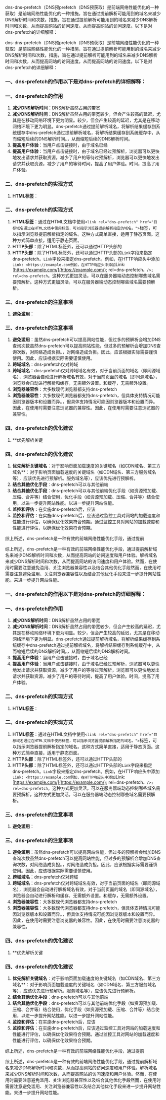 dns-dns-prefetch（DNS预prefetch（DNS预获取）是前端网络性能优化的一种获取）是前端网络性能优化的一种措施，旨在通过提前解析可能用到的域名来减少DNS解析时间和次数，措施，旨在通过提前解析可能用到的域名来减少DNS解析时间和次数，从而提高网站的访问速度。从而提高网站的访问速度。以下是对dns-prefetch的详细解释：

dns-dns-prefetch（DNS预prefetch（DNS预获取）是前端网络性能优化的一种获取）是前端网络性能优化的一种措施，旨在通过提前解析可能用到的域名来减少DNS解析时间和次数，措施，旨在通过提前解析可能用到的域名来减少DNS解析时间和次数，从而提高网站的访问速度。从而提高网站的访问速度。以下是对dns-prefetch的详细解释：

### 一、dns-prefetch的作用以下是对dns-prefetch的详细解释：

### 一、dns-prefetch的作用

1. **减少DNS解析时间**：DNS解析虽然占用的带宽
2. **减少DNS解析时间**：DNS解析虽然占用的带宽较少，但会产生较高的延迟，尤其是在移动网络环境下更为明显。较少，但会产生较高的延迟，尤其是在移动网络环境下更为明显。dns-prefetch通过提前解析域名，将解析结果缓存到系统缓存中dns-prefetch通过提前解析域名，将解析结果缓存到系统缓存中，从而缩短后续的DNS解析时间。，从而缩短后续的DNS解析时间。
3. **提高用户体验**：当用户点击链接时，由于域名已经
4. **提高用户体验**：当用户点击链接时，由于域名已经过预解析，浏览器可以更快地发出请求并获取资源，减少了用户的等待过预解析，浏览器可以更快地发出请求并获取资源，减少了用户的等待时间，提高了用户体验。时间，提高了用户体验。

### 二、dns-prefetch的实现方式

1. **HTML标签**：

### 二、dns-prefetch的实现方式

1. **HTML标签**：通过在HTML文档中使用`<link rel="dns-prefetch" href="目标域名通过在HTML文档中使用`<link rel="dns-prefetch" href="目标域名">`标签，可以指示浏览器提前解析指定的域名。">`标签，可以指示浏览器提前解析指定的域名。这种方式简单直接，适用于静态页面。这种方式简单直接，适用于静态页面。
2. **HTTP头部**：除了HTML标签外，还可以通过HTTP头部的
3. **HTTP头部**：除了HTML标签外，还可以通过HTTP头部的`Link`字段来指定dns-prefetch。`Link`字段来指定dns-prefetch。例如，在HTTP响应头中添加`Link: <https://example.com例如，在HTTP响应头中添加`Link: [https://example.com/](https://example.com/); rel=dns-prefetch`。/>; rel=dns-prefetch`。这种方式更加灵活，可以在服务器端动态控制哪些域名需要预解析。这种方式更加灵活，可以在服务器端动态控制哪些域名需要预解析。

### 三、dns-prefetch的注意事项

1. **避免滥用**：

### 三、dns-prefetch的注意事项

1. **避免滥用**：虽然dns-prefetch可以提高网站性能，但过多的预解析会增加DNS查询次数虽然dns-prefetch可以提高网站性能，但过多的预解析会增加DNS查询次数，对网络造成负担。，对网络造成负担。因此，应该根据实际需要谨慎使用。因此，应该根据实际需要谨慎使用。
2. **跨域域名**：dns-prefetch仅对跨域
3. **跨域域名**：dns-prefetch仅对跨域域名有效，对于当前页面的域名（即同源域名），浏览器会自动进行解析域名有效，对于当前页面的域名（即同源域名），浏览器会自动进行解析和缓存，无需额外设置。和缓存，无需额外设置。
4. **浏览器兼容性**：大多数现代浏览器都支持dns-prefetch
5. **浏览器兼容性**：大多数现代浏览器都支持dns-prefetch，但具体支持情况可能因浏览器版本和设置而异。，但具体支持情况可能因浏览器版本和设置而异。因此，在使用时需要注意浏览器的兼容性。因此，在使用时需要注意浏览器的兼容性。

### 四、dns-prefetch的优化建议

1. **优先解析关键

### 四、dns-prefetch的优化建议

1. **优先解析关键域名**：对于影响页面加载速度的关键域名（如CDN域名、第三方域名**：对于影响页面加载速度的关键域名（如CDN域名、第三方服务域名等），应该优先进行预解析。服务域名等），应该优先进行预解析。
2. **结合其他优化手段**：dns-prefetch可以与其他前端
3. **结合其他优化手段**：dns-prefetch可以与其他前端优化手段（如资源预加载、压缩、合并等）结合使用，优化手段（如资源预加载、压缩、合并等）结合使用，以进一步提升网站性能。以进一步提升网站性能。
4. **监控和评估**：在实施dns-prefetch后，应该
5. **监控和评估**：在实施dns-prefetch后，应该通过监控工具对网站的加载速度和性能进行评估，以确保优化效果符合预期。通过监控工具对网站的加载速度和性能进行评估，以确保优化效果符合预期。

综上所述，dns-prefetch是一种有效的前端网络性能优化手段，通过提前

综上所述，dns-prefetch是一种有效的前端网络性能优化手段，通过提前解析域名来减少DNS解析时间和次数，从而提高网站的访问速度和用户体验。解析域名来减少DNS解析时间和次数，从而提高网站的访问速度和用户体验。然而，在使用时需要注意避免滥用、关注浏览器兼容性以及结合其他优化手段然而，在使用时需要注意避免滥用、关注浏览器兼容性以及结合其他优化手段来进一步提升网站性能。来进一步提升网站性能。

### 一、dns-prefetch的作用以下是对dns-prefetch的详细解释：

### 一、dns-prefetch的作用

1. **减少DNS解析时间**：DNS解析虽然占用的带宽
2. **减少DNS解析时间**：DNS解析虽然占用的带宽较少，但会产生较高的延迟，尤其是在移动网络环境下更为明显。较少，但会产生较高的延迟，尤其是在移动网络环境下更为明显。dns-prefetch通过提前解析域名，将解析结果缓存到系统缓存中dns-prefetch通过提前解析域名，将解析结果缓存到系统缓存中，从而缩短后续的DNS解析时间。，从而缩短后续的DNS解析时间。
3. **提高用户体验**：当用户点击链接时，由于域名已经
4. **提高用户体验**：当用户点击链接时，由于域名已经过预解析，浏览器可以更快地发出请求并获取资源，减少了用户的等待过预解析，浏览器可以更快地发出请求并获取资源，减少了用户的等待时间，提高了用户体验。时间，提高了用户体验。

### 二、dns-prefetch的实现方式

1. **HTML标签**：

### 二、dns-prefetch的实现方式

1. **HTML标签**：通过在HTML文档中使用`<link rel="dns-prefetch" href="目标域名通过在HTML文档中使用`<link rel="dns-prefetch" href="目标域名">`标签，可以指示浏览器提前解析指定的域名。">`标签，可以指示浏览器提前解析指定的域名。这种方式简单直接，适用于静态页面。这种方式简单直接，适用于静态页面。
2. **HTTP头部**：除了HTML标签外，还可以通过HTTP头部的
3. **HTTP头部**：除了HTML标签外，还可以通过HTTP头部的`Link`字段来指定dns-prefetch。`Link`字段来指定dns-prefetch。例如，在HTTP响应头中添加`Link: <https://example.com例如，在HTTP响应头中添加`Link: [https://example.com/](https://example.com/); rel=dns-prefetch`。/>; rel=dns-prefetch`。这种方式更加灵活，可以在服务器端动态控制哪些域名需要预解析。这种方式更加灵活，可以在服务器端动态控制哪些域名需要预解析。

### 三、dns-prefetch的注意事项

1. **避免滥用**：

### 三、dns-prefetch的注意事项

1. **避免滥用**：虽然dns-prefetch可以提高网站性能，但过多的预解析会增加DNS查询次数虽然dns-prefetch可以提高网站性能，但过多的预解析会增加DNS查询次数，对网络造成负担。，对网络造成负担。因此，应该根据实际需要谨慎使用。因此，应该根据实际需要谨慎使用。
2. **跨域域名**：dns-prefetch仅对跨域
3. **跨域域名**：dns-prefetch仅对跨域域名有效，对于当前页面的域名（即同源域名），浏览器会自动进行解析域名有效，对于当前页面的域名（即同源域名），浏览器会自动进行解析和缓存，无需额外设置。和缓存，无需额外设置。
4. **浏览器兼容性**：大多数现代浏览器都支持dns-prefetch
5. **浏览器兼容性**：大多数现代浏览器都支持dns-prefetch，但具体支持情况可能因浏览器版本和设置而异。，但具体支持情况可能因浏览器版本和设置而异。因此，在使用时需要注意浏览器的兼容性。因此，在使用时需要注意浏览器的兼容性。

### 四、dns-prefetch的优化建议

1. **优先解析关键

### 四、dns-prefetch的优化建议

1. **优先解析关键域名**：对于影响页面加载速度的关键域名（如CDN域名、第三方域名**：对于影响页面加载速度的关键域名（如CDN域名、第三方服务域名等），应该优先进行预解析。服务域名等），应该优先进行预解析。
2. **结合其他优化手段**：dns-prefetch可以与其他前端
3. **结合其他优化手段**：dns-prefetch可以与其他前端优化手段（如资源预加载、压缩、合并等）结合使用，优化手段（如资源预加载、压缩、合并等）结合使用，以进一步提升网站性能。以进一步提升网站性能。
4. **监控和评估**：在实施dns-prefetch后，应该
5. **监控和评估**：在实施dns-prefetch后，应该通过监控工具对网站的加载速度和性能进行评估，以确保优化效果符合预期。通过监控工具对网站的加载速度和性能进行评估，以确保优化效果符合预期。

综上所述，dns-prefetch是一种有效的前端网络性能优化手段，通过提前

综上所述，dns-prefetch是一种有效的前端网络性能优化手段，通过提前解析域名来减少DNS解析时间和次数，从而提高网站的访问速度和用户体验。解析域名来减少DNS解析时间和次数，从而提高网站的访问速度和用户体验。然而，在使用时需要注意避免滥用、关注浏览器兼容性以及结合其他优化手段然而，在使用时需要注意避免滥用、关注浏览器兼容性以及结合其他优化手段来进一步提升网站性能。来进一步提升网站性能。
